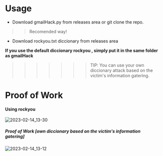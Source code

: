 # Usage

* Download gmailHack.py from releases area or git clone the repo.

>> Recomended way!

* Download rockyou.txt diccionary from releases area

**If you use the default diccionary rockyou , simply put it in the same folder as gmailHack**

>>>>>>> TIP: You can use your own diccionary attack based on the victim's information gatering.

# Proof of Work

#### Using rockyou

![2023-02-14_13-30](https://user-images.githubusercontent.com/97669969/218752197-1b988710-e69b-4bfb-bcd6-37df8f26aa91.png)


##### Proof of Work [own diccionary based on the victim's information gatering]



![2023-02-14_13-12](https://user-images.githubusercontent.com/97669969/218752634-42fa62b0-2a00-41e8-8801-62c405c90e2e.png)









